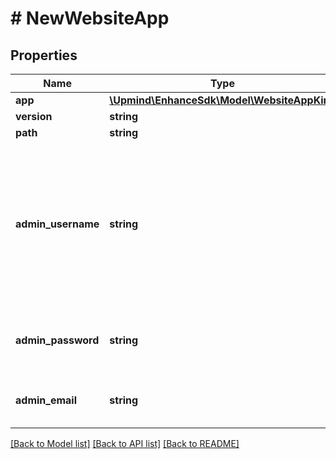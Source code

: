 # # NewWebsiteApp

## Properties

Name | Type | Description | Notes
------------ | ------------- | ------------- | -------------
**app** | [**\Upmind\EnhanceSdk\Model\WebsiteAppKind**](WebsiteAppKind.md) |  |
**version** | **string** |  |
**path** | **string** |  | [optional]
**admin_username** | **string** | This username is going to be the username of the initial WP user with which the user can login to the WP admin. This is equivalent to going to &#x60;wp-admin/install.php&#x60; and performing the install from there. |
**admin_password** | **string** | Complements the admin username. Provide unhashed password. |
**admin_email** | **string** | Sets the admin email address, required by some applications. |

[[Back to Model list]](../../README.md#models) [[Back to API list]](../../README.md#endpoints) [[Back to README]](../../README.md)
